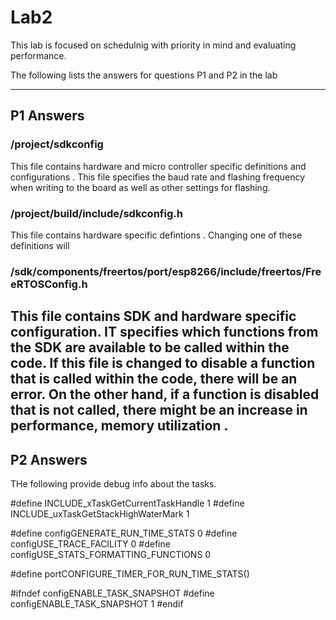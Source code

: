 #  Lab2

This lab is focused on schedulnig with priority in mind and evaluating  performance.

The following lists the answers for questions P1 and P2 in the lab

---

## P1 Answers

### /project/sdkconfig
This file contains hardware and micro controller specific definitions and configurations . This file specifies the baud rate and flashing frequency when writing to the board as well as other settings for flashing. 

### /project/build/include/sdkconfig.h

This file contains hardware specific defintions . Changing one of these definitions will 

### /sdk/components/freertos/port/esp8266/include/freertos/FreeRTOSConfig.h

This file contains SDK and hardware specific configuration. IT specifies which functions from the SDK are available to be called within the code. If this file is changed to disable a function that is called within the code, there will be an error. On the other hand, if a function is disabled that is not called, there might be an increase in performance, memory utilization .
---
## P2 Answers

THe following provide debug info about the tasks.

#define INCLUDE_xTaskGetCurrentTaskHandle 1
#define INCLUDE_uxTaskGetStackHighWaterMark 1


#define configGENERATE_RUN_TIME_STATS           0
#define configUSE_TRACE_FACILITY                0
#define configUSE_STATS_FORMATTING_FUNCTIONS    0

#define portCONFIGURE_TIMER_FOR_RUN_TIME_STATS()

#ifndef configENABLE_TASK_SNAPSHOT
#define configENABLE_TASK_SNAPSHOT          1
#endif